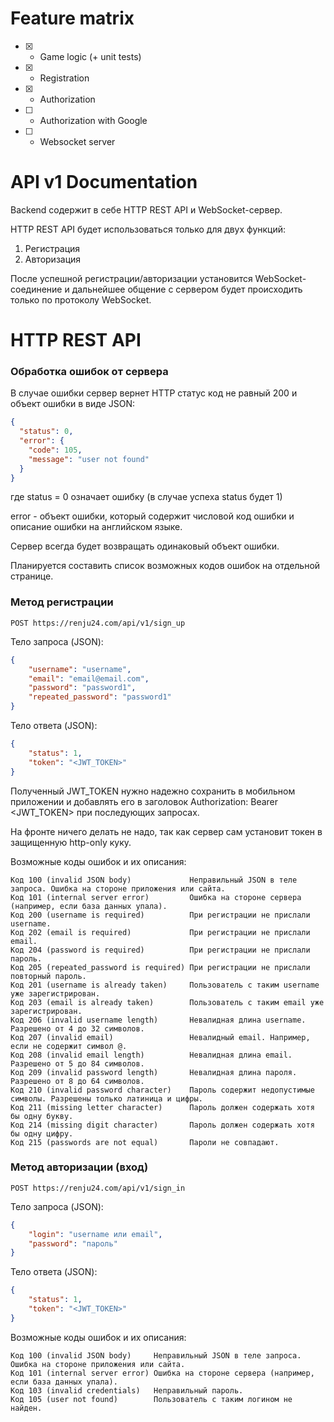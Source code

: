 # Feature matrix
- [x] - Game logic (+ unit tests)
- [x] - Registration
- [x] - Authorization
- [ ] - Authorization with Google
- [ ] - Websocket server

# API v1 Documentation
Backend содержит в себе HTTP REST API и WebSocket-сервер.

HTTP REST API будет использоваться только для двух функций:
1. Регистрация
2. Авторизация

После успешной регистрации/авторизации установится WebSocket-соединение и дальнейшее общение с сервером будет происходить только по протоколу WebSocket.

# HTTP REST API
### Обработка ошибок от сервера
В случае ошибки сервер вернет HTTP статус код не равный 200 и объект ошибки в виде JSON:
```json
{
  "status": 0,
  "error": {
    "code": 105,
    "message": "user not found"
  }
}
```
где
status = 0 означает ошибку (в случае успеха status будет 1)

error - объект ошибки, который содержит числовой код ошибки и описание ошибки на английском языке.

Сервер всегда будет возвращать одинаковый объект ошибки.

Планируется составить список возможных кодов ошибок на отдельной странице.

### Метод регистрации

```POST https://renju24.com/api/v1/sign_up```

Тело запроса (JSON):
```json
{
	"username": "username",
	"email": "email@email.com",
	"password": "password1",
	"repeated_password": "password1"
}
```
Тело ответа (JSON):
```json
{
	"status": 1,
	"token": "<JWT_TOKEN>"
}
```
Полученный JWT_TOKEN нужно надежно сохранить в мобильном приложении и добавлять его в заголовок Authorization: Bearer <JWT_TOKEN> при последующих запросах.

На фронте ничего делать не надо, так как сервер сам установит токен в защищенную http-only куку.

Возможные коды ошибок и их описания:
```
Код 100 (invalid JSON body)             Неправильный JSON в теле запроса. Ошибка на стороне приложения или сайта.
Код 101 (internal server error)         Ошибка на стороне сервера (например, если база данных упала).
Код 200 (username is required)          При регистрации не прислали username.
Код 202 (email is required)             При регистрации не прислали email.
Код 204 (password is required)          При регистрации не прислали пароль.
Код 205 (repeated_password is required) При регистрации не прислали повторный пароль.
Код 201 (username is already taken)     Пользователь с таким username уже зарегистрирован.
Код 203 (email is already taken)        Пользователь с таким email уже зарегистрирован.
Код 206 (invalid username length)       Невалидная длина username. Разрешено от 4 до 32 символов.
Код 207 (invalid email)                 Невалидный email. Например, если не содержит символ @.
Код 208 (invalid email length)          Невалидная длина email. Разрешено от 5 до 84 символов.
Код 209 (invalid password length)       Невалидная длина пароля. Разрешено от 8 до 64 символов.
Код 210 (invalid password character)    Пароль содержит недопустимые символы. Разрешены только латиница и цифры.
Код 211 (missing letter character)      Пароль должен содержать хотя бы одну букву.
Код 214 (missing digit character)       Пароль должен содержать хотя бы одну цифру.
Код 215 (passwords are not equal)       Пароли не совпадают.
```
### Метод авторизации (вход)

```POST https://renju24.com/api/v1/sign_in```

Тело запроса (JSON):
```json
{
	"login": "username или email",
	"password": "пароль"
}
```
Тело ответа (JSON):
```json
{
	"status": 1,
	"token": "<JWT_TOKEN>"
}
```

Возможные коды ошибок и их описания:
```
Код 100 (invalid JSON body)     Неправильный JSON в теле запроса. Ошибка на стороне приложения или сайта.
Код 101 (internal server error) Ошибка на стороне сервера (например, если база данных упала).
Код 103 (invalid credentials)   Неправильный пароль.
Код 105 (user not found)        Пользователь с таким логином не найден.
```
